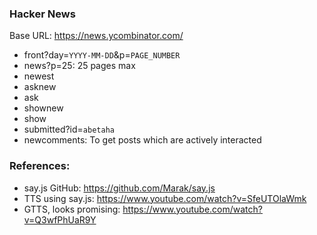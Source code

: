 ### Hacker News

Base URL: https://news.ycombinator.com/

- front?day=`YYYY-MM-DD`&p=`PAGE_NUMBER`
- news?p=25: 25 pages max
- newest
- asknew
- ask
- shownew
- show
- submitted?id=`abetaha`
- newcomments: To get posts which are actively interacted

### References:

- say.js GitHub: https://github.com/Marak/say.js
- TTS using say.js: https://www.youtube.com/watch?v=SfeUTOlaWmk
- GTTS, looks promising: https://www.youtube.com/watch?v=Q3wfPhUaR9Y